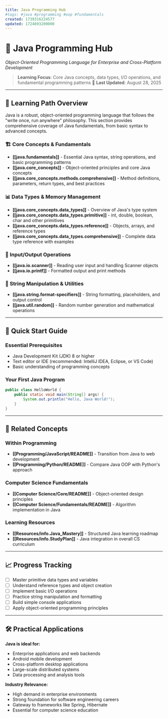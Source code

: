 ```yaml
---
title: Java Programming Hub
#tags: #java #programming #oop #fundamentals
created: 1739316224577
updated: 1724893200000
---
```


# 🔶 Java Programming Hub

_Object-Oriented Programming Language for Enterprise and Cross-Platform Development_

> **Learning Focus**: Core Java concepts, data types, I/O operations, and fundamental programming patterns
> 📅 **Last Updated**: August 28, 2025

---

## 🎯 Learning Path Overview

Java is a robust, object-oriented programming language that follows the "write once, run anywhere" philosophy. This section provides comprehensive coverage of Java fundamentals, from basic syntax to advanced concepts.

### 🏗️ Core Concepts & Fundamentals

- **[[java.fundamentals]]** - Essential Java syntax, string operations, and basic programming patterns
- **[[java.core_concepts]]** - Object-oriented principles and core Java concepts
- **[[java.core_concepts.methods.comprehensive]]** - Method definitions, parameters, return types, and best practices

### 📊 Data Types & Memory Management

- **[[java.core_concepts.data_types]]** - Overview of Java's type system
- **[[java.core_concepts.data_types.primitive]]** - int, double, boolean, char and other primitives
- **[[java.core_concepts.data_types.reference]]** - Objects, arrays, and reference types
- **[[java.core_concepts.data_types.comprehensive]]** - Complete data type reference with examples

### 🔧 Input/Output Operations

- **[[java.io.scanner]]** - Reading user input and handling Scanner objects
- **[[java.io.printf]]** - Formatted output and print methods

### 🎯 String Manipulation & Utilities

- **[[java.string.format-specifiers]]** - String formatting, placeholders, and output control
- **[[java.util.random]]** - Random number generation and mathematical operations

---

## 🚀 Quick Start Guide

### Essential Prerequisites

- Java Development Kit (JDK) 8 or higher
- Text editor or IDE (recommended: IntelliJ IDEA, Eclipse, or VS Code)
- Basic understanding of programming concepts

### Your First Java Program

```java
public class HelloWorld {
    public static void main(String[] args) {
        System.out.println("Hello, Java World!");
    }
}
```

---

## 🔗 Related Concepts

### Within Programming

- **[[Programming/JavaScript/README]]** - Transition from Java to web development
- **[[Programming/Python/README]]** - Compare Java OOP with Python's approach

### Computer Science Fundamentals

- **[[Computer Science/Core/README]]** - Object-oriented design principles
- **[[Computer Science/Fundamentals/README]]** - Algorithm implementation in Java

### Learning Resources

- **[[Resources/info.Java_Mastery]]** - Structured Java learning roadmap
- **[[Resources/info.StudyPlan]]** - Java integration in overall CS curriculum

---

## 📈 Progress Tracking

- [ ] Master primitive data types and variables
- [ ] Understand reference types and object creation
- [ ] Implement basic I/O operations
- [ ] Practice string manipulation and formatting
- [ ] Build simple console applications
- [ ] Apply object-oriented programming principles

---

## 🛠️ Practical Applications

**Java is ideal for:**

- Enterprise applications and web backends
- Android mobile development
- Cross-platform desktop applications
- Large-scale distributed systems
- Data processing and analysis tools

**Industry Relevance:**

- High demand in enterprise environments
- Strong foundation for software engineering careers
- Gateway to frameworks like Spring, Hibernate
- Essential for computer science education
